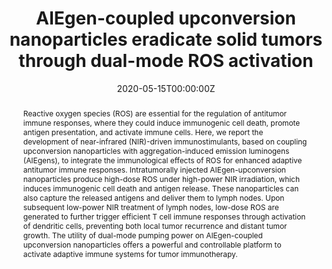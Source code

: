 ---
title: 'AIEgen-coupled upconversion nanoparticles eradicate solid tumors through dual-mode ROS activation'

# Authors
# If you created a profile for a user (e.g. the default `admin` user), write the username (folder name) here
# and it will be replaced with their full name and linked to their profile.
authors:
  - Duo Mao
  - Fang Hu
  - Zhigao Yi
  - Kenry
  - Shidang Xu
  - Shuangqian Yan
  - Zichao Luo
  - Wenbo Wu
  - Zhihong Wang
  - Deling Kong
  - Xiaogang Liu*
  - Bin Liu*

# Author notes (optional)
author_notes:
  - 'Equal contribution'
  - 'Equal contribution'
  - 'Equal contribution'
  - 'Equal contribution'
  - 'Equal contribution'
  - 'Equal contribution'
  - 'Equal contribution'
  - 'Equal contribution'
  - 'Equal contribution'
  - 'Equal contribution'
  - 'Corresponding author'
  - 'Corresponding author'

date: '2020-05-15T00:00:00Z'
doi: '10.1126/sciadv.abb2712'

# Schedule page publish date (NOT publication's date).
publishDate: '2020-06-26T00:00:00Z'

# Publication type.
# Accepts a single type but formatted as a YAML list (for Hugo requirements).
# Enter a publication type from the CSL standard.
publication_types: ['article-journal']

# Publication name and optional abbreviated publication name.
publication: In *Science Advances*
publication_short: In *Sci. Adv.*

abstract: Reactive oxygen species (ROS) are essential for the regulation of antitumor immune responses, where they could induce immunogenic cell death, promote antigen presentation, and activate immune cells. Here, we report the development of near-infrared (NIR)-driven immunostimulants, based on coupling upconversion nanoparticles with aggregation-induced emission luminogens (AIEgens), to integrate the immunological effects of ROS for enhanced adaptive antitumor immune responses. Intratumorally injected AIEgen-upconversion nanoparticles produce high-dose ROS under high-power NIR irradiation, which induces immunogenic cell death and antigen release. These nanoparticles can also capture the released antigens and deliver them to lymph nodes. Upon subsequent low-power NIR treatment of lymph nodes, low-dose ROS are generated to further trigger efficient T cell immune responses through activation of dendritic cells, preventing both local tumor recurrence and distant tumor growth. The utility of dual-mode pumping power on AIEgen-coupled upconversion nanoparticles offers a powerful and controllable platform to activate adaptive immune systems for tumor immunotherapy.

# Summary. An optional shortened abstract.
summary: Reactive oxygen species (ROS) are essential for the regulation of antitumor immune responses, where they could induce immunogenic cell death, promote antigen presentation, and activate immune cells. Here, we report the development of near-infrared (NIR)-driven immunostimulants, based on coupling upconversion nanoparticles with aggregation-induced emission luminogens (AIEgens), to integrate the immunological effects of ROS for enhanced adaptive antitumor immune responses. Intratumorally injected AIEgen-upconversion nanoparticles produce high-dose ROS under high-power NIR irradiation, which induces immunogenic cell death and antigen release. These nanoparticles can also capture the released antigens and deliver them to lymph nodes. Upon subsequent low-power NIR treatment of lymph nodes, low-dose ROS are generated to further trigger efficient T cell immune responses through activation of dendritic cells, preventing both local tumor recurrence and distant tumor growth. The utility of dual-mode pumping power on AIEgen-coupled upconversion nanoparticles offers a powerful and controllable platform to activate adaptive immune systems for tumor immunotherapy.
tags: []

# Display this page in the Featured widget?
featured: true

# Custom links (uncomment lines below)
# links:
# - name: Custom Link
#   url: http://example.org

url_pdf: 'https://www.science.org/doi/epdf/10.1126/sciadv.abb2712'
url_code: ''
url_dataset: ''
url_poster: ''
url_project: ''
url_slides: ''
url_source: ''
url_video: ''

# Featured image
# To use, add an image named `featured.jpg/png` to your page's folder.
# image:
#   caption: 'Image credit: [**Unsplash**](https://unsplash.com/photos/pLCdAaMFLTE)'
#   focal_point: ''
#   preview_only: false
---